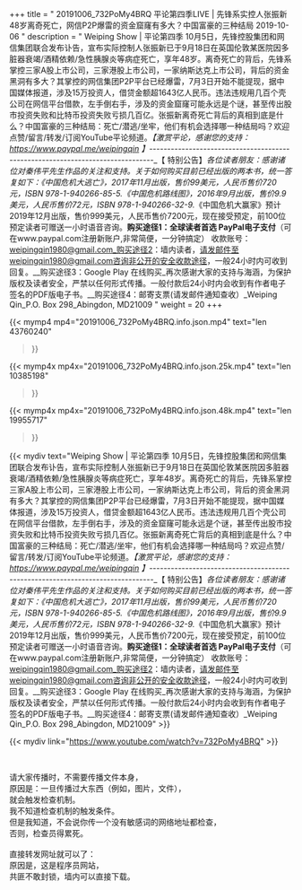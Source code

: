 +++
title = " 20191006_732PoMy4BRQ ‪平论第四季LIVE | 先锋系实控人张振新48岁离奇死亡，网信P2P爆雷的资金窟窿有多大？中国富豪的三种结局 2019-10-06‬ "
description = " Weiping Show | 平论第四季  10月5日，先锋控股集团和网信集团联合发布讣告，宣布实际控制人张振新已于9月18日在英国伦敦某医院因多脏器衰竭/酒精依赖/急性胰腺炎等病症死亡，享年48岁。离奇死亡的背后，先锋系掌控三家A股上市公司，三家港股上市公司，一家纳斯达克上市公司，背后的资金黑洞有多大？其掌控的网信集团P2P平台已经爆雷，7月3日开始不能提现，据中国媒体报道，涉及15万投资人，借贷金额超1643亿人民币。违法违规用几百个壳公司在网信平台借款，左手倒右手，涉及的资金窟窿可能永远是个谜，甚至传出股市投资失败和比特币投资失败亏损几百亿。张振新离奇死亡背后的真相到底是什么？中国富豪的三种结局：死亡/潜逃/坐牢，他们有机会选择哪一种结局吗？欢迎点赞/留言/转发/订阅YouTube平论频道。_【激赏平论，感谢您的支持：https://www.paypal.me/weipingqin 】_-------------------------------------------------------------------------------_【 特别公告】_各位读者朋友：_感谢诸位对秦伟平先生作品的关注和支持。_关于如何购买目前已经出版的两本书，统一答复如下：_《中国危机大逃亡》，2017年11月出版，售价99美元，人民币售价720元，ISBN 978-1-940266-85-5._《中国危机路线图》，2016年9月出版，售价9.9美元，人民币售价72元，ISBN 978-1-940266-32-9._《中国危机大赢家》预计2019年12月出版，售价999美元，人民币售价7200元，现在接受预定，前100位预定读者可赠送一小时语音咨询。__购买途径1：全球读者首选 PayPal电子支付__（可在www.paypal.com注册新账户,非常简便，一分钟搞定）     收款账号：weipingqin1980@gmail.com_购买途径2：墙内读者，请发邮件至weipingqin1980@gmail.com咨询非公开的安全收款途径，一般24小时内可收到回复。__购买途径3：Google Play 在线购买_再次感谢大家的支持与海涵，为保护版权及读者安全，严禁以任何形式传播。一般付款后24小时内会收到有作者电子签名的PDF版电子书。__购买途径4：邮寄支票(请发邮件通知查收）_Weiping Qin_P.O. Box 298_Abingdon, MD21009 "
weight = 20
+++

{{< mymp4 mp4="20191006_732PoMy4BRQ.info.json.mp4" 
text="len 43760240"
>}}

{{< mymp4x  mp4x="20191006_732PoMy4BRQ.info.json.25k.mp4"
text="len 10385198"
>}}

{{< mymp4x  mp4x="20191006_732PoMy4BRQ.info.json.48k.mp4"
text="len 19955717"
>}}


{{< mydiv text="Weiping Show | 平论第四季  10月5日，先锋控股集团和网信集团联合发布讣告，宣布实际控制人张振新已于9月18日在英国伦敦某医院因多脏器衰竭/酒精依赖/急性胰腺炎等病症死亡，享年48岁。离奇死亡的背后，先锋系掌控三家A股上市公司，三家港股上市公司，一家纳斯达克上市公司，背后的资金黑洞有多大？其掌控的网信集团P2P平台已经爆雷，7月3日开始不能提现，据中国媒体报道，涉及15万投资人，借贷金额超1643亿人民币。违法违规用几百个壳公司在网信平台借款，左手倒右手，涉及的资金窟窿可能永远是个谜，甚至传出股市投资失败和比特币投资失败亏损几百亿。张振新离奇死亡背后的真相到底是什么？中国富豪的三种结局：死亡/潜逃/坐牢，他们有机会选择哪一种结局吗？欢迎点赞/留言/转发/订阅YouTube平论频道。_【激赏平论，感谢您的支持：https://www.paypal.me/weipingqin 】_-------------------------------------------------------------------------------_【 特别公告】_各位读者朋友：_感谢诸位对秦伟平先生作品的关注和支持。_关于如何购买目前已经出版的两本书，统一答复如下：_《中国危机大逃亡》，2017年11月出版，售价99美元，人民币售价720元，ISBN 978-1-940266-85-5._《中国危机路线图》，2016年9月出版，售价9.9美元，人民币售价72元，ISBN 978-1-940266-32-9._《中国危机大赢家》预计2019年12月出版，售价999美元，人民币售价7200元，现在接受预定，前100位预定读者可赠送一小时语音咨询。__购买途径1：全球读者首选 PayPal电子支付__（可在www.paypal.com注册新账户,非常简便，一分钟搞定）     收款账号：weipingqin1980@gmail.com_购买途径2：墙内读者，请发邮件至weipingqin1980@gmail.com咨询非公开的安全收款途径，一般24小时内可收到回复。__购买途径3：Google Play 在线购买_再次感谢大家的支持与海涵，为保护版权及读者安全，严禁以任何形式传播。一般付款后24小时内会收到有作者电子签名的PDF版电子书。__购买途径4：邮寄支票(请发邮件通知查收）_Weiping Qin_P.O. Box 298_Abingdon, MD21009" >}}
<br>

{{< mydiv link="https://www.youtube.com/watch?v=732PoMy4BRQ" >}}


<br>

请大家传播时，不需要传播文件本身，<br>
原因是：一旦传播过大东西（例如，图片，文件），<br>
就会触发检查机制。<br>
我不知道检查机制的触发条件。<br>
但是我知道，不会说你传一个没有敏感词的网络地址都检查，<br>
否则，检查员得累死。<br><br>
直接转发网址就可以了：<br>
原因是，这是程序员网站，<br>
共匪不敢封锁，墙内可以直接下载。


